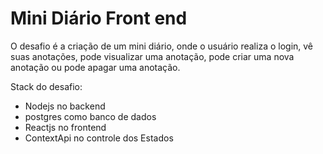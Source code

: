 # Mini Diário Front end

O desafio é a criação de um mini diário, onde o usuário realiza o login, vê suas anotações, pode visualizar uma anotação, pode criar uma nova anotação ou pode apagar uma anotação.

Stack do desafio:
 - Nodejs no backend
 - postgres como banco de dados
 - Reactjs no frontend
 - ContextApi no controle dos Estados 
